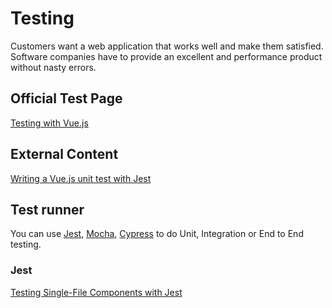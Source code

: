 # Testing

Customers want a web application that works well and make them satisfied.
Software companies have to provide an excellent and performance product without nasty errors.

## Official Test Page

[Testing with Vue.js](https://vue-test-utils.vuejs.org/)

## External Content

[Writing a Vue.js unit test with Jest](https://www.youtube.com/watch?v=vQ4A7EfAHOg)

## Test runner

You can use [Jest](https://jestjs.io/), [Mocha](https://mochajs.org/), [Cypress](https://www.cypress.io/) to do Unit, Integration or End to End testing.

### Jest

[Testing Single-File Components with Jest](https://vue-test-utils.vuejs.org/guides/testing-single-file-components-with-jest.html)
